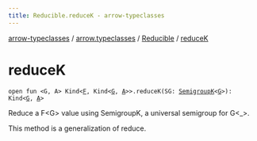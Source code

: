 ```yaml
---
title: Reducible.reduceK - arrow-typeclasses
---
```


[arrow-typeclasses](../../index.html) / [arrow.typeclasses](../index.html) / [Reducible](index.html) / [reduceK](./reduce-k.html)

# reduceK

`open fun <G, A> Kind<`[`F`](index.html#F)`, Kind<`[`G`](reduce-k.html#G)`, `[`A`](reduce-k.html#A)`>>.reduceK(SG: `[`SemigroupK`](../-semigroup-k/index.html)`<`[`G`](reduce-k.html#G)`>): Kind<`[`G`](reduce-k.html#G)`, `[`A`](reduce-k.html#A)`>`

Reduce a F&lt;G&gt; value using SemigroupK, a universal semigroup for G&lt;_&gt;.

This method is a generalization of reduce.

